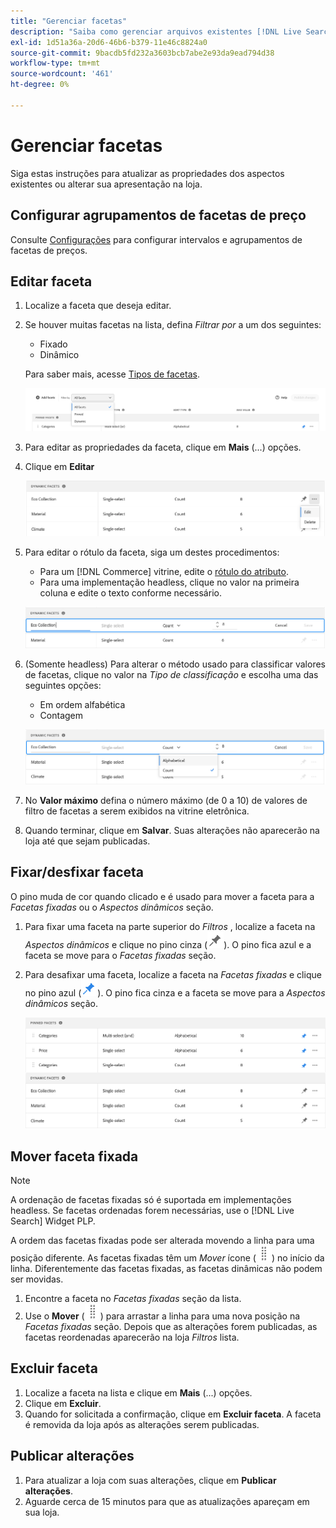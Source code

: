 ```yaml
---
title: "Gerenciar facetas"
description: "Saiba como gerenciar arquivos existentes [!DNL Live Search] aspectos."
exl-id: 1d51a36a-20d6-46b6-b379-11e46c8824a0
source-git-commit: 9bacdb5fd232a3603bcb7abe2e93da9ead794d38
workflow-type: tm+mt
source-wordcount: '461'
ht-degree: 0%

---
```


# Gerenciar facetas

Siga estas instruções para atualizar as propriedades dos aspectos existentes ou alterar sua apresentação na loja.

## Configurar agrupamentos de facetas de preço

Consulte [Configurações](settings.md) para configurar intervalos e agrupamentos de facetas de preços.

## Editar faceta

1. Localize a faceta que deseja editar.
1. Se houver muitas facetas na lista, defina *Filtrar por* a um dos seguintes:

   * Fixado
   * Dinâmico

   Para saber mais, acesse [Tipos de facetas](facets-type.md).

   ![Filtrar facetas](assets/facets-filter-by-cropped.png)

1. Para editar as propriedades da faceta, clique em **Mais** (...) opções.
1. Clique em **Editar**

   ![Editar opções](assets/facet-edit-menu.png)

1. Para editar o rótulo da faceta, siga um destes procedimentos:

   * Para um [!DNL Commerce] vitrine, edite o [rótulo do atributo](https://experienceleague.adobe.com/docs/commerce-admin/catalog/product-attributes/product-attributes.html).
   * Para uma implementação headless, clique no valor na primeira coluna e edite o texto conforme necessário.

   ![Editar rótulo](assets/facet-edit-label.png)

1. (Somente headless) Para alterar o método usado para classificar valores de facetas, clique no valor na *Tipo de classificação* e escolha uma das seguintes opções:

   * Em ordem alfabética
   * Contagem

   ![Editar contagem](assets/facets-edit-count.png)

1. No **Valor máximo** defina o número máximo (de 0 a 10) de valores de filtro de facetas a serem exibidos na vitrine eletrônica.
1. Quando terminar, clique em **Salvar**.
Suas alterações não aparecerão na loja até que sejam publicadas.

## Fixar/desfixar faceta

O pino muda de cor quando clicado e é usado para mover a faceta para a *Facetas fixadas* ou o *Aspectos dinâmicos* seção.

1. Para fixar uma faceta na parte superior do *Filtros* , localize a faceta na *Aspectos dinâmicos* e clique no pino cinza (![Fixar seletor](assets/btn-pin-gray.png)).
O pino fica azul e a faceta se move para o *Facetas fixadas* seção.
1. Para desafixar uma faceta, localize a faceta na *Facetas fixadas* e clique no pino azul (![Fixar seletor](assets/btn-pin-blue.png)).
O pino fica cinza e a faceta se move para a *Aspectos dinâmicos* seção.

   ![Aspectos fixados e dinâmicos](assets/facets-pinned-unpinned.png)

## Mover faceta fixada

>[!NOTE]
>
>A ordenação de facetas fixadas só é suportada em implementações headless. Se facetas ordenadas forem necessárias, use o [!DNL Live Search] Widget PLP.

A ordem das facetas fixadas pode ser alterada movendo a linha para uma posição diferente. As facetas fixadas têm um *Mover* ícone (![Mover seletor](assets/btn-move.png)) no início da linha. Diferentemente das facetas fixadas, as facetas dinâmicas não podem ser movidas.

1. Encontre a faceta no *Facetas fixadas* seção da lista.
1. Use o **Mover** (![Mover seletor](assets/btn-move.png)) para arrastar a linha para uma nova posição na *Facetas fixadas* seção.
Depois que as alterações forem publicadas, as facetas reordenadas aparecerão na loja *Filtros* lista.

## Excluir faceta

1. Localize a faceta na lista e clique em **Mais** (...) opções.
1. Clique em **Excluir**.
1. Quando for solicitada a confirmação, clique em **Excluir faceta**.
A faceta é removida da loja após as alterações serem publicadas.

## Publicar alterações

1. Para atualizar a loja com suas alterações, clique em **Publicar alterações**.
1. Aguarde cerca de 15 minutos para que as atualizações apareçam em sua loja.
